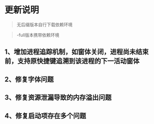 ﻿# 更新说明

> 无后缀版本自行下载依赖环境

> -full版本携带依赖环境

## 1、增加进程追踪机制，如窗体关闭，进程尚未结束前，支持原快捷键追溯到该进程的下一活动窗体

## 2、修复字体问题

## 3、修复资源泄漏导致的内存溢出问题

## 4、修复启动项存在多个问题